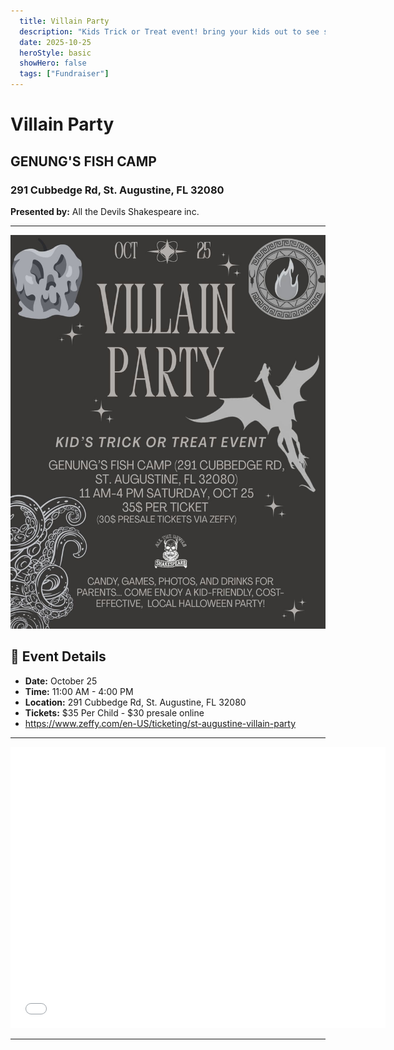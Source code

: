 ```yaml
---
  title: Villain Party
  description: "Kids Trick or Treat event! bring your kids out to see some of their favorite villains from iconic movies"
  date: 2025-10-25
  heroStyle: basic
  showHero: false
  tags: ["Fundraiser"]
---
```


# Villain Party

## GENUNG'S FISH CAMP

### 291 Cubbedge Rd, St. Augustine, FL 32080

**Presented by:** All the Devils Shakespeare inc. 

---

![Graphic](Feature.jpg)

## 📅 Event Details
- **Date:** October 25
- **Time:** 11:00 AM - 4:00 PM
- **Location:** 291 Cubbedge Rd, St. Augustine, FL 32080
- **Tickets:** $35 Per Child - $30 presale online
- https://www.zeffy.com/en-US/ticketing/st-augustine-villain-party

---

<iframe src="[https://www.google.com/maps/place/Genungs+Fish+Camp+Live+Bait+%26+Tackle%2FKayak+Rentals/@29.7675971,-81.2586067,17z/data=!3m1!4b1!4m6!3m5!1s0x88e69bfced5e7e99:0xa125ac8e2fff4319!8m2!3d29.7675925!4d-81.2560318!16s%2Fg%2F1tgqk75m?entry=ttu&g_ep=EgoyMDI1MTAwNC4wIKXMDSoASAFQAw%3D%3D]"width="600" height="450" style="border:0;" allowfullscreen="" loading="lazy" referrerpolicy="no-referrer-when-downgrade"></iframe>

---


